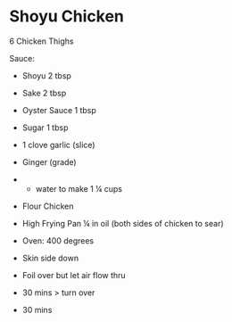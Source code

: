 # Shoyu Chicken

6 Chicken Thighs

Sauce:
- Shoyu 2 tbsp
- Sake 2 tbsp
- Oyster Sauce 1 tbsp
- Sugar 1 tbsp
- 1 clove garlic (slice)
- Ginger (grade)
- + water to make 1 ¼ cups

- Flour Chicken
- High Frying Pan ¼ in oil (both sides of chicken to sear)

- Oven: 400 degrees
- Skin side down
- Foil over but let air flow thru
- 30 mins > turn over
- 30 mins
